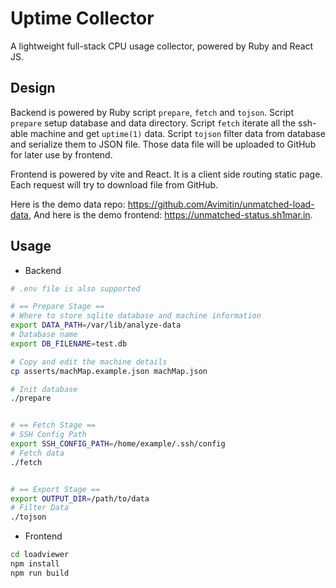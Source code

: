 # Uptime Collector

A lightweight full-stack CPU usage collector, powered by Ruby and React JS.

## Design

Backend is powered by Ruby script `prepare`, `fetch` and `tojson`.
Script `prepare` setup database and data directory.
Script `fetch` iterate all the ssh-able machine and get `uptime(1)` data.
Script `tojson` filter data from database and serialize them to JSON file.
Those data file will be uploaded to GitHub for later use by frontend.

Frontend is powered by vite and React. It is a client side routing static page.
Each request will try to download file from GitHub.

Here is the demo data repo: <https://github.com/Avimitin/unmatched-load-data>,
And here is the demo frontend: <https://unmatched-status.sh1mar.in>.

## Usage

- Backend

```bash
# .env file is also supported

# == Prepare Stage ==
# Where to store sqlite database and machine information
export DATA_PATH=/var/lib/analyze-data
# Database name
export DB_FILENAME=test.db

# Copy and edit the machine details
cp asserts/machMap.example.json machMap.json

# Init database
./prepare


# == Fetch Stage ==
# SSH Config Path
export SSH_CONFIG_PATH=/home/example/.ssh/config
# Fetch data
./fetch


# == Export Stage ==
export OUTPUT_DIR=/path/to/data
# Filter Data
./tojson
```

- Frontend

```bash
cd loadviewer
npm install
npm run build
```
